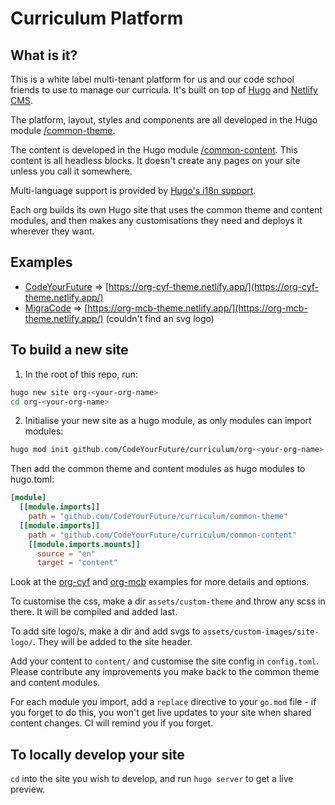 # Curriculum Platform

## What is it?

This is a white label multi-tenant platform for us and our code school friends to use to manage our curricula. It's built on top of [Hugo](https://gohugo.io/) and [Netlify CMS](https://www.netlifycms.org/).

The platform, layout, styles and components are all developed in the Hugo module [/common-theme](/common-theme).

The content is developed in the Hugo module [/common-content](/common-content). This content is all headless blocks. It doesn't create any pages on your site unless you call it somewhere.

Multi-language support is provided by [Hugo's i18n support](https://gohugo.io/content-management/multilingual/).

Each org builds its own Hugo site that uses the common theme and content modules, and then makes any customisations they need and deploys it wherever they want.

## Examples

- [CodeYourFuture](/org-cyf/) => [https://org-cyf-theme.netlify.app/](https://org-cyf-theme.netlify.app/)
- [MigraCode](/org-mcb/) => [https://org-mcb-theme.netlify.app/](https://org-mcb-theme.netlify.app/) (couldn't find an svg logo)

## To build a new site

1. In the root of this repo, run:

```bash
hugo new site org-<your-org-name>
cd org-<your-org-name>
```

2. Initialise your new site as a hugo module, as only modules can import modules:

```zsh
hugo mod init github.com/CodeYourFuture/curriculum/org-<your-org-name>
```

Then add the common theme and content modules as hugo modules to hugo.toml:

```toml
[module]
  [[module.imports]]
    path = "github.com/CodeYourFuture/curriculum/common-theme"
  [[module.imports]]
    path = "github.com/CodeYourFuture/curriculum/common-content"
    [[module.imports.mounts]]
      source = "en"
      target = "content"
```

Look at the [org-cyf](/org-cyf/) and [org-mcb](/org-mcb/) examples for more details and options.

To customise the css, make a dir `assets/custom-theme` and throw any scss in there. It will be compiled and added last.

To add site logo/s, make a dir and add svgs to `assets/custom-images/site-logo/`. They will be added to the site header.

Add your content to `content/` and customise the site config in `config.toml`. Please contribute any improvements you make back to the common theme and content modules.

For each module you import, add a `replace` directive to your `go.mod` file - if you forget to do this, you won't get live updates to your site when shared content changes. CI will remind you if you forget.

## To locally develop your site

`cd` into the site you wish to develop, and run `hugo server` to get a live preview.
